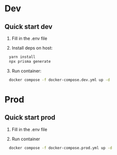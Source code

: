 # Dev

## Quick start dev
1. Fill in the .env file

2. Install deps on host:
```bash
  yarn install 
  npx prisma generate
```

3. Run container:
```bash
  docker compose -f docker-compose.dev.yml up -d
```

# Prod

## Quick start prod
1. Fill in the .env file

2. Run container
```bash
  docker compose -f docker-compose.prod.yml up -d
```